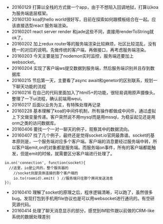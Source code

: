 
* 20160129 打算以全栈的方式做一个app，由于不想陷入回调地狱，打算以koa为服务端底层框架。
* 20160130 koa的hello world很好写，目前在探索如何跟模板结合在一起。应该直接选型react 服务端渲染。
* 20160201 react server render 和jade这些不同，直接用renderToString就ok了。
* 20160202 加上redux router等的服务端渲染比较麻烦，社区比较混乱，没有统一的对应的说明。先做传统的客户端，再做接口，再考虑服务端渲染。
* 20160203 今天主要是加了nodemon实时监控，服务端还要加上websocket。
* 20160204 实现了客户端ws提交数据到服务端，然后服务端识别并且存到数据库
* 20160215 节后第一天，主要看了async await和genetor的区别联系，规划一下聊天功能的流程
* 20160216 在自己的代码里面加入了html5+的功能，很轻易调用原声摄像头。整理了一下ui流程，确认前端用weui。
* 20160217 后面以业务为主，有特殊处理再记录
* 20160228 基本理解了koa的中间件机制，所有操作都做成中间件，通过虚拟上下文做变量传递。客户突然说不用mysql而是用mssql，为稳妥起见还是用orm之类的访问数据库。
* 20160406 要找一个一对一聊天的例子，观察其中的数据流向。
* 20160407 找了几个例子，最终还是觉得socket.io官网最靠谱。socket的基本原则是，一个服务端对应多个客户端。客户端的消息要经过服务端中转，所以客户端emit,on的对象都是服务端。而服务端on事件，所有的客户端都能触发，但是emit的时候，就需要区分客户端进行处理了。
```
io.on('connection', function(socket){
  //这里，io是公共的，整个服务器的
	//socket则是具体连接的那个客户端的
	io.to(roomid).emit( ) //服务端只往那个房间发送消息
});
```
* 20160410 理解了socket的原理之后，程序逻辑清晰，可以跑了，虽然很多bug。发现打包到手机用file协议也是可以用websocket进行通讯的。有空研究源代码。
* 20160414 处理了聊天消息显示的部分，感觉到IM软件跟以前做的CRM-like系统的数据处理差别
